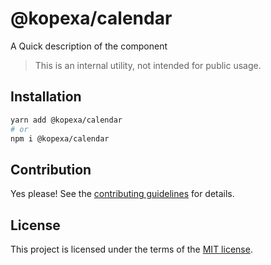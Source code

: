 # @kopexa/calendar

A Quick description of the component

> This is an internal utility, not intended for public usage.

## Installation

```sh
yarn add @kopexa/calendar
# or
npm i @kopexa/calendar
```

## Contribution

Yes please! See the
[contributing guidelines](https://github.com/kopexa-grc/sight/blob/master/CONTRIBUTING.md)
for details.

## License

This project is licensed under the terms of the
[MIT license](https://github.com/kopexa-grc/sight/blob/master/LICENSE).